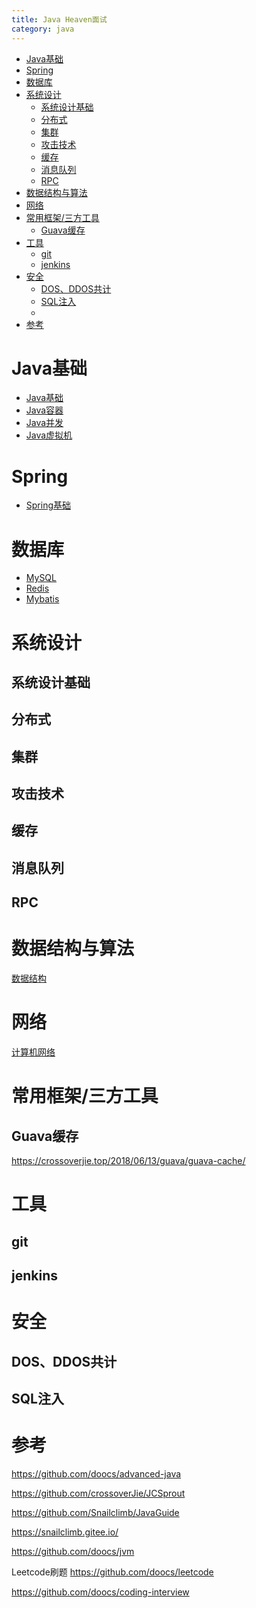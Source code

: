 ```yaml
---
title: Java Heaven面试
category: java
---
```

<!-- TOC -->

- [Java基础](#java基础)
- [Spring](#spring)
- [数据库](#数据库)
- [系统设计](#系统设计)
    - [系统设计基础](#系统设计基础)
    - [分布式](#分布式)
    - [集群](#集群)
    - [攻击技术](#攻击技术)
    - [缓存](#缓存)
    - [消息队列](#消息队列)
    - [RPC](#rpc)
- [数据结构与算法](#数据结构与算法)
- [网络](#网络)
- [常用框架/三方工具](#常用框架三方工具)
    - [Guava缓存](#guava缓存)
- [工具](#工具)
    - [git](#git)
    - [jenkins](#jenkins)
- [安全](#安全)
    - [DOS、DDOS共计](#dosddos共计)
    - [SQL注入](#sql注入)
    - [](#)
- [参考](#参考)

<!-- /TOC -->

# Java基础
- [Java基础](./java_basic/README.md)
- [Java容器](./java_collection/README.md)
- [Java并发](./java_concurrent/README.md)
- [Java虚拟机](./java_jvm/README.md)
# Spring
- [Spring基础](./spring_basic/README.md)
# 数据库
- [MySQL](./database_mysql/README.md)
- [Redis](./database_redis/README.md)
- [Mybatis](./database_mybatis/README.md)
# 系统设计
## 系统设计基础
## 分布式
## 集群
## 攻击技术
## 缓存
## 消息队列
## RPC

# 数据结构与算法
[数据结构](./datastructure/README.md)
# 网络
[计算机网络](./internet/README.md)


# 常用框架/三方工具
## Guava缓存
https://crossoverjie.top/2018/06/13/guava/guava-cache/

# 工具
## git
## jenkins

# 安全
## DOS、DDOS共计

## SQL注入

## 

# 参考
<https://github.com/doocs/advanced-java>

<https://github.com/crossoverJie/JCSprout>

<https://github.com/Snailclimb/JavaGuide>

<https://snailclimb.gitee.io/>

<https://github.com/doocs/jvm>

Leetcode刷题  <https://github.com/doocs/leetcode>

<https://github.com/doocs/coding-interview>